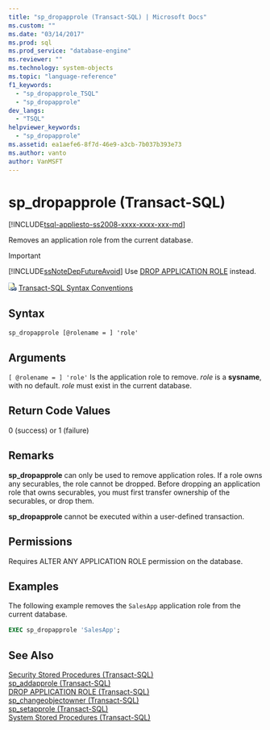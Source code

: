 ```yaml
---
title: "sp_dropapprole (Transact-SQL) | Microsoft Docs"
ms.custom: ""
ms.date: "03/14/2017"
ms.prod: sql
ms.prod_service: "database-engine"
ms.reviewer: ""
ms.technology: system-objects
ms.topic: "language-reference"
f1_keywords: 
  - "sp_dropapprole_TSQL"
  - "sp_dropapprole"
dev_langs: 
  - "TSQL"
helpviewer_keywords: 
  - "sp_dropapprole"
ms.assetid: ea1aefe6-8f7d-46e9-a3cb-7b037b393e73
ms.author: vanto
author: VanMSFT
---
```

# sp_dropapprole (Transact-SQL)

[!INCLUDE[tsql-appliesto-ss2008-xxxx-xxxx-xxx-md](../../includes/tsql-appliesto-ss2008-xxxx-xxxx-xxx-md.md)]

  Removes an application role from the current database.  
  
> [!IMPORTANT]  
>  [!INCLUDE[ssNoteDepFutureAvoid](../../includes/ssnotedepfutureavoid-md.md)] Use [DROP APPLICATION ROLE](../../t-sql/statements/drop-application-role-transact-sql.md) instead.  
  
 ![Topic link icon](../../database-engine/configure-windows/media/topic-link.gif "Topic link icon") [Transact-SQL Syntax Conventions](../../t-sql/language-elements/transact-sql-syntax-conventions-transact-sql.md)  
  
## Syntax  
  
```  
sp_dropapprole [@rolename = ] 'role'  
```  
  
## Arguments  
`[ @rolename = ] 'role'`
 Is the application role to remove. *role* is a **sysname**, with no default. *role* must exist in the current database.  
  
## Return Code Values  
 0 (success) or 1 (failure)  
  
## Remarks  
 **sp_dropapprole** can only be used to remove application roles. If a role owns any securables, the role cannot be dropped. Before dropping an application role that owns securables, you must first transfer ownership of the securables, or drop them.  
  
 **sp_dropapprole** cannot be executed within a user-defined transaction.  
  
## Permissions  
 Requires ALTER ANY APPLICATION ROLE permission on the database.  
  
## Examples  
 The following example removes the `SalesApp` application role from the current database.  
  
```sql
EXEC sp_dropapprole 'SalesApp';  
```  
  
## See Also  
 [Security Stored Procedures &#40;Transact-SQL&#41;](../../relational-databases/system-stored-procedures/security-stored-procedures-transact-sql.md)   
 [sp_addapprole &#40;Transact-SQL&#41;](../../relational-databases/system-stored-procedures/sp-addapprole-transact-sql.md)   
 [DROP APPLICATION ROLE &#40;Transact-SQL&#41;](../../t-sql/statements/drop-application-role-transact-sql.md)   
 [sp_changeobjectowner &#40;Transact-SQL&#41;](../../relational-databases/system-stored-procedures/sp-changeobjectowner-transact-sql.md)   
 [sp_setapprole &#40;Transact-SQL&#41;](../../relational-databases/system-stored-procedures/sp-setapprole-transact-sql.md)   
 [System Stored Procedures &#40;Transact-SQL&#41;](../../relational-databases/system-stored-procedures/system-stored-procedures-transact-sql.md)  
  
  
